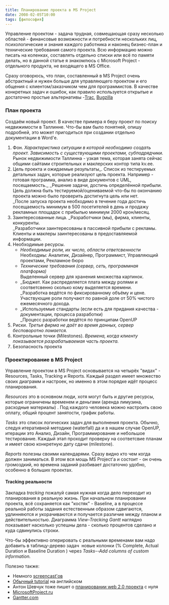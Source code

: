 ```yaml
---
title: Планирование проекта в MS Project
date: 2008-02-05T10:00
tags: [философия]
---
```


Управление проектом - задача трудная, совмещающая сразу несколько областей - финансовые возможности и потребности нескольких лиц, психологические и знания каждого работника и наконец бизнес-план и технические требования самого проекта. Всю информацию можно писать на коленках, составлять отдельно списки или всё по памяти делать, но в данной статье я знакомлюсь с Microsoft Project - отдельного продукта, не входящего в MS Office.

Сразу оговорюсь, что план, составленный в MS Project очень абстрактный и нужен больше для управляющего проектом и его общения с клиентом/заказчиком чем для программистов. В качестве конкретных задач и ошибок, как правило используется открытые и достаточно простые альтернативы -[Trac](http://trac.edgewall.org/), [Bugzilla](http://www.bugzilla.org/)

<!-- truncate -->

### План проекта

Создаём новый проект. В качестве примера я беру проект по поиску недвижимости в Таллинне. Что-бы вам было понятней, опишу подробней, это может пригодиться при создании отдельно документации в Word'е.

1. Фон. _Характеристика ситуации в которой необходимо создать проект. Зависимость с существующими проектами, субподрядчики._  
    Рынок недвижимости Таллинна - узкая тема, которая занята сейчас общими сайтами строительных и маклерских контор типа kv.ee.
2. Цель проекта и ожидаемые результаты_. Список из тестируемых детальных задач, которые реализуют цель проекта. Например - готовая программа, анализ в виде документов с UML, посещаемость._ _Решение задачи, достичь определённой прибыли. Цель должна быть тестируемой/оцениваемой что-бы по окончанию проекта можно было проверить достигнута цель или нет.  
    _После запуска проекта необходимо в течение года достичь посещаемость минимум в 500 посетителей в день и продажу рекламных площадок с прибылью минимум 2000 крон/месяц.
3. Заинтересованные лица. _Разработчики (мы), фирма, клиенты, конкуренты.  
    _Разработчики заинтересованы в пассивной прибыли с рекламы. Клиенты и маклеры заинтересованы в предоставляемой информации.
4. Необходимые ресурсы.  
    - _Необходимые роли, их число, области ответсвенности_  
        Необходмы: Аналитик, Дизайнер, Программист, Управляющий проектами, Рекламное бюро
    - _Технические требования (сервер, сеть, программная платформа)_  
        Выделенный сервер для хранения множества картинок.
    - _Бюджет. Как распределяется плата между ролями и соответсвенно сколько кому выделяется времени.  
        _Разработка ведётся по фиксированному объёму и цене. Участвующие роли получают по равной доле от 50% чистого ежемесячного дохода.
    - _Используемые стандарты (если есть для придания качества - документации, процесса разработки)  
        _Процесс разработки ведётся по принципам OpenUP
5. Риски. _Третья фирма не даёт во время данных, сервер бесповоротно ломается._
6. Контрольные точки (Milestones). _Времена, когда клиенту показывается разрабатываемая часть проекта._
7. Безопасность проекта

### Проектирование в MS Project

Управление проектом в MS Project основывается на четырёх "видах" - Resources, Tasks, Tracking и Reports. Каждый раздел имеет множество своих диаграмм и настроек, но именно в этом порядке идёт процесс планирования.

_Resources_ это в основном люди, хотя могут быть и другие ресурсы, которые ограничены временем и деньгами (аренда лимузина, расходные материалы) . Под каждого человека можно настроить свою оплату, общий процент занятости, график работы.

_Tasks_ это список логических задач для выполнения проекта. Обычно, следуя итеративной методике (waterfall) да и в нашем случае OpenUP, итерации это Анализ, Дизайн, Программирование и небольшое тестирование. Каждый этап проходит проверку на соответсвие планам и имеет свою конкретную дату сдачи (milestone).

_Reports_ полезны своими календарями. Сразу видно кто чем когда должен заниматься. В этом вся мощь MS Project'а и состоит - он очень громоздкий, но времена заданий разбивает достаточно удобно, особенно в больших проектах.

#### Tracking реальности 

Закладка _tracking_ пожалуй самая нужная когда дело переходит из планирования в реальную жизнь. При начальном планировании проекта, всё сохраняется как "костяк" - Baseline, а в процессе реальной работы задания естественным образом сдвигаются, удлинняются и укорачиваются и получается различие между планом и действительностью. Диаграмма _View-Tracking Gantt_ наглядно показывает насколько успешны дела - сколько процентов сделано и куда сдвинулись строки.

Что-бы эффективно оперировать с реальными временами вам надо добавить в таблицу-дерево задач  новые колонки (% Complete, Actual Duration и Baseline Duration ) через _Tasks--Add columns of custom information._

Полезно также:

- Немного [screencast'ов](http://apex.vtc.com/project-2007.php)
- [Обычный tutorial](http://www.profsr.com/msproject/msproj01.htm) на английском
- Антон Шевчук тоже пишет о [планировании web 2.0 проекта](http://anton.shevchuk.name/estimation/estimation-for-beginners/) с нуля
- [MicrosoftProject.ru](http://www.microsoftproject.ru/articles.phtml?gid=33) 
- [Gantter.com](http://gantter.com/)